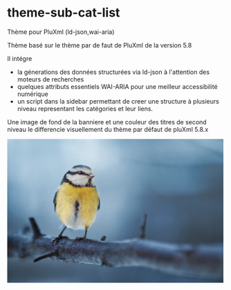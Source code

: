 # theme-sub-cat-list
Thème pour PluXml (ld-json,wai-aria)

Thème basé sur le thème par de faut de PluXml de la version 5.8 

Il intégre 
 * la génerations des données structurées via ld-json à l'attention des moteurs de recherches
 * quelques attributs essentiels WAI-ARIA pour une meilleur accessibilité numérique
 * un script dans la sidebar permettant de creer une structure à plusieurs niveau representant les catégories et leur liens.
 
 Une image de fond de la banniere et une couleur des titres de second niveau le differencie visuellement du thème par défaut de pluXml 5.8.x
 
 <img src="https://github.com/gcyrillus/theme-sub-cat-list/blob/main/cat-sub-list/img/lukasz-rawa-UOXRppyxMUQ-unsplash.jpg?raw=true" width="500">
